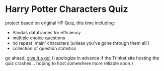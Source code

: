 # Harry Potter Characters Quiz

project based on original HP Quiz, this time including:
- Pandas dataframes for efficiency
- multiple choice questions
- no repeat 'main' characters (unless you've gone through them all!)
- collection of question statistics

go ahead, [give it a go!](https://trinket.io/python3/9dc173f85b?runOption=run)
(I apologize in advance if the Trinket site hosting the quiz crashes... hoping to host somewhere more reliable soon.)